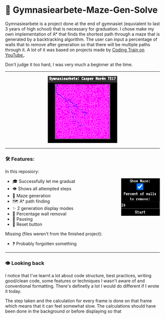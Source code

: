 # 🏹 Gymnasiearbete-Maze-Gen-Solve

Gymnasiearbete is a project done at the end of gymnasiet (equvialent to last 3 years of high school) that is necessary for graduation. I chose make my own implementation of A* that finds the shortest path through a maze that is generated by a backtracking algorithm. The user can input a percentage of walls that to remove after generation so that there will be multiple paths through it. A lot of it was based on projects made by [Coding Train on YouTube.](https://www.youtube.com/c/TheCodingTrain).

Don't judge it too hard, I was very much a beginner at the time. 

---
<div align="center">
  <img src="images/readme-Maze solve in progress.png" width="45%">
</div>

---
### 🛠️ Features:
In this reposiory:
<div display="inline">
  <img src="images/readme-options.png" width="25%" align="right"/>
  
  - 🎓 Successfully let me graduat
  - 👁️ Shows all attempted steps
  - 📍 Maze generation
  - 🗺️ A* path finding
  - ✨ 2 generation display modes
  - 💨 Percentage wall removal
  - 🤯 Pausing
  - 🔄 Reset button
  
Missing (files weren't from the finished project):
  - ❓  Probably forgotten something
</div>

---
### 👁️ Looking back
I notice that I've learnt a lot about code structure, best practices, writing good/clean code, some features or techniques I wasn't aware of and conventional formatting. There's definetly a lot I would do different if I wrote it today.

The step taken and the calculation for every frame is done on that frame which means that it can feel somewhat slow. The calculations should have been done in the background or before displaying so that 
